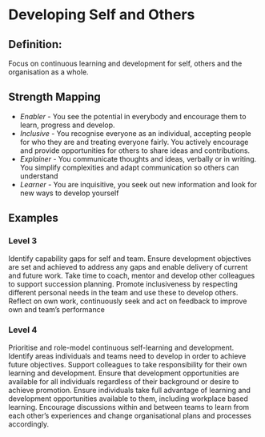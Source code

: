 # Developing Self and Others

## Definition:

Focus on continuous learning and development for self, others and the organisation as a whole.

## Strength Mapping 

* _Enabler_ - You see the potential in everybody and encourage them to learn, progress and develop.
* _Inclusive_ - You recognise everyone as an individual, accepting people for who they are and treating everyone fairly. You actively encourage and provide opportunities for others to share ideas and contributions.
* _Explainer_ - You communicate thoughts and ideas, verbally or in writing. You simplify complexities and adapt communication so others can understand
* _Learner_ - You are inquisitive, you seek out new information and look for new ways to develop yourself

## Examples 

### Level 3

Identify capability gaps for self and team. Ensure development objectives are set and achieved to address any gaps and enable delivery of current and future work. Take time to coach, mentor and develop other colleagues to support succession planning. Promote inclusiveness by respecting different personal needs in the team and use these to develop others. Reflect on own work, continuously seek and act on feedback to improve own and team’s performance

### Level 4 

Prioritise and role-model continuous self-learning and development. Identify areas individuals and teams need to develop in order to achieve future objectives. Support colleagues to take responsibility for their own learning and development. Ensure that development opportunities are available for all individuals regardless of their background or desire to achieve promotion. Ensure individuals take full advantage of learning and development opportunities available to them, including workplace based learning. Encourage discussions within and between teams to learn from each other’s experiences and change organisational plans and processes accordingly. 